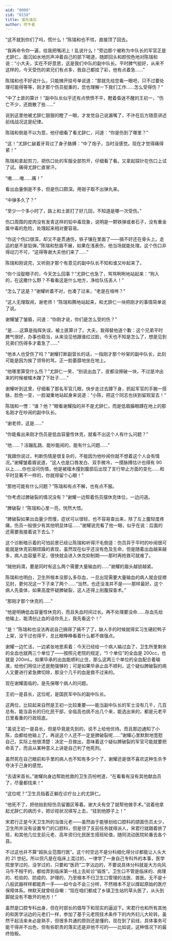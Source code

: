 ```yaml
---
aid: "0008"
zid: "0158"
title: 谁先谁后
author: 吹牛者
---
```


“这不就到你们了吗，慌什么！”陈瑞和也不怵，直接顶了回去。

“我再命令你一遍，给我把嘴闭上！乱说什么！”旁边那个被称为中队长的军官正是尤辞仁，面沉如水地厉声冲着自己的部下喝道，随即回头和颜悦色地对陈瑞和说：“小大夫，实在不好意思，这是我们中队的副中队长。平时脾气挺好，从来不这样的，今天受伤的弟兄们有点多，我自己都挂了彩，他有点着急……”

陈瑞和也不好说什么，只能摊开挂号单说道：“那就先给您看一眼吧，只不过要处理可能得等等，刚才那个伤员挺重的，您也理解一下我们工作……怎么受得伤？”

“中了土匪的算计！”副中队长似乎还有点愤愤不平，瞪着昏迷不醒的王初一，“伤亡不少，还跑散了些……”

说到这里他被尤辞仁狠狠的瞪了一眼，才发觉自己说漏嘴了，不许在后方随意讲述前线战况这是纪律。

陈瑞和倒是不以为意，他仔细看了看尤辞仁，问道：“你是伤到了哪里？”

“这！”尤辞仁龇着牙背过了身子胳膊：“中了炮子，当时没感觉。现在才觉得痛得紧！”

陈瑞和拿起剪刀，把伤口处的军服全部剪开，仔细看了看。又拿起探针在伤口上试了试。痛得尤辞仁直冒汗。

“嗷……嗷……痛！”

看出血量倒是不多，但是伤口颇深。用钳子取不出弹丸来。

“中弹多久了？”

“至少一个多小时了，路上和土匪打了好几回，不知道是哪一次受伤。”

伤口周围的皮肉没有发青这样的铅中毒现象，说明是一颗铁弹或者石子，没有重金属中毒的危险，处理起来相对要容易。

“你这个伤口很深，却又不是贯通伤，铁子镶在里面了――搞不好还在骨头上。走运的是不是铅弹。”陈瑞和愁眉不展，如果在浅表伤，他当场就能处理。这个伤口非得动刀不可，“这得等谢大夫他们来了……”

陈瑞和刚说完，又听刚才那个有意见的副中队长不知和谁又吵起来了。

“你个没腚眼子的，今天怎么回事？”尤辞仁也急了，骂骂咧咧地站起来：“狗入的，在这撒什么野？不看看这是什么地方，净给队伍丢人！”

“怎么了这是？”谢耀听着不对，也凑了过来，“老是在喧哗？”

“这人无理取闹，谢老师！”陈瑞和腾地站起来，和尤辞仁一块把刚才的事情简单说了说。

谢耀皱了皱眉，问道：“你刚才说，你们是怎么受的伤？”

“是……这算是指挥失误，被土匪算计了。大夫，我得替他道个歉：这个兄弟平时脾气很好，办事也稳当，从来没见他跟谁红过脸，今天也不知是怎么了，想是见到兄弟们伤得多才着急了……”

“他本人也受伤了吗？”谢耀打断副营长的话，一指刚才那个吵架的副中队长，此刻可能是因为挨了领导的骂，正一脸萎靡地坐在地上。

“他哪里算受什么伤？”尤辞仁一笑，“别说出血了，皮都没擦破一块，不过是冲出来的时候被檑木蹭了下肚子……”

谢耀听到这里，仔细看了那名军官几眼，快步走过去蹲下身，抓起军官的手腕一搭脉，脸色一变，一脸凝重地站起身来说道：“小陈，把这个同志也扶到留观室去！”

陈瑞和一愣：“谁？他？”眼看谢耀指的并不是尤辞仁，而是低眉臊眼蹲在地上的那名刚才在吵闹的副中队长。

“谢老师，这是……”

“你能看出来刚才伤员是低血容量性休克，就看不出这个人有什么问题？”

“他……？活蹦乱跳、能吵能闹的，能有什么问题……”

“我跟你说过，判断伤情是很复杂的，不能因为他吵闹你就不想着这个人会有情况。”谢耀皱着眉说道，“这人也是口唇发白、双手微冷，一摸脉搏估计也得有 90 以上……你也没问伤情，他是被檑木撞到腹部后出现了言行举止方面的变化……和平时显著不一样的，你就得留个心眼！”

“那他可能有什么问题？”陈瑞和有点不解，也有点不服。

“你考虑过脾破裂的情况没有？”谢耀一边帮着伤员摆休克体位，一边问道。

“脾破裂！”陈瑞和心里一亮，恍然大悟。

“脾破裂如果出血量少而慢，症状可以很轻，也不容易查出来，除了左上腹轻度疼痛，伤员一般很少有其他明显体征……”谢耀说完看了他一眼，似乎在说：后面的还需要我接着说下去么？

这个诊断暗示着的可怕前景已经让陈瑞和听得汗毛倒竖：伤员异于平时的吵闹很可能就是休克前期烦躁的表现，虽然现在似乎还没有危及生命，但是随着出血越来越多，病人血容量不足，很快就会进入休克抑制期——那时再抢救可就难了。

“贼他妈滴，要是同时有这么两个需要大量输血的……”谢耀的眉头越锁越紧。

陈瑞和也明白，卫生所根本没那么多存血，一旦出现需要大量输血的病人就会捉襟见肘，更何况这一下子来了两个……“当然，也还没准并不是——那样最好。这个病人先查体，如果高度怀疑脾破裂，这人还得上剖腹探查术。”

“那刚才那个休克的……”

“他是明确低血容量性休克的，而且失血时间过长。再不处理要没命……存血先给他输上，能清创止血的话你先上，我先看这个！”

“是！”陈瑞和也没法再说自己搞得了搞不了了，缺人手的时候就得实习生硬赶鸭子上架，没干过也得干，总比眼睁睁看着什么都不做强点。

谢耀一边忙活，一边紧张地思索着：今天已经给一个病人输过血了，卫生所里剩余的全血也就两三个单位了――按照元老院的规定，“1 个单位”的全血是 200cc，也就是 200mL。如果毕承的出血能顺利止住，那么这两三个单位的全血配合着输液，给他们用估计还是勉强够的；可是如果毕承止血不顺利，这个疑似脾破裂的病人又要进行紧急脾切除，那没个几千的血是救不过来的。

现在谢耀面临的，是先保哪个病人的问题。

王初一是县长，这位呢，是国民军中队的副中队长。

这两位，比较起来自然是王初一比较重要――能当副中队长的军士没有几千，几百总有。能当县长的归化民干部，全临高也挑不出几个来，能选出来的，都是元老平日里看重的行政班底。

“虽说王初一是县长，但是毕竟是先到的，说不上给他优待。而且那边通知了小陈，血都给他输上了，再说这个人还不一定是脾破裂呢……”谢耀心里默默地宽慰自己，实际上他很清楚：决定一旦做出，意味着这个疑似脾破裂的军官可能就要把命丢了，而且从某种意义上讲是自己判了他死刑。

虽然死在自己眼前和手里的病人也不知有多少个了，谢耀还是很不喜欢这种生杀予夺决于己身的感觉。

“去请宋首长。”谢耀向身边帮助抢救的卫生员吩咐道，“在看看有没有其他献血员了，尽量都找来！”

“这位呢？”卫生员指着正躺在诊疗台上的尤辞仁。

“他死不了，把他抬到轻伤员留置区等着。谢大夫有空了就帮他做手术。”说着他拿起尤辞仁的病历卡，把诊视状况填写上去，“挂到他脖子上！”

宋君行正是今天卫生所的当值元老――虽然由于能够划给口腔科的颌面伤员太少，卫生所并没有设置专门的口腔科，但是领了支前任务就得派人，宋君行就跟着排了班，和其他几位支前元老、高年资归化民医生搭班轮值，随同流动医院轮番去各个县。

不过这也并不算“超执业范围行医”。这个时空远不是分科细化得分诊都能让人头大的 21 世纪。所以但凡是在临床上混过的，一律学了一身自己专科外的本事，医学院里学过的，没学过的，只要和“医药”二字沾边的，不要说具体分科就是大方向风马牛不相干的，都给弄到临床第一线上去轮诊“锻炼”。卫生口不管是临床的、病理的、检验的、防疫的、护理的，乃至根本不归卫生口管理的法医、兽医。无不是十八般武器样样都能弄一手――如今会不会三分样，不然根本不足以撑起原始的医疗保障体系。林默天就曾经自嘲：“现在咱们都成了乡镇卫生站的草头医了，从头到脚就没有不敢开的地方！”

虽然是口腔专科出身，但在时部长的倡导下和现实的逼迫下。宋君行也和所有其他的和医学沾边的元老们一样，参加了基于元老院技术条件下的内外妇儿大轮转。虽然干起活来未必是熟手，但很多共通的原则还是懂的，现在到了前线，具体事务可能干得并不出色，但有些职责的落实还是非他不可的――比如说，这种情况下的最终拍板。

